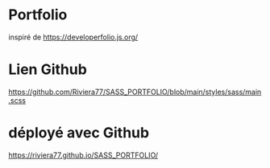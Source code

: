 # Portfolio

inspiré de https://developerfolio.js.org/

# Lien Github

https://github.com/Riviera77/SASS_PORTFOLIO/blob/main/styles/sass/main.scss

# déployé avec Github

https://riviera77.github.io/SASS_PORTFOLIO/
